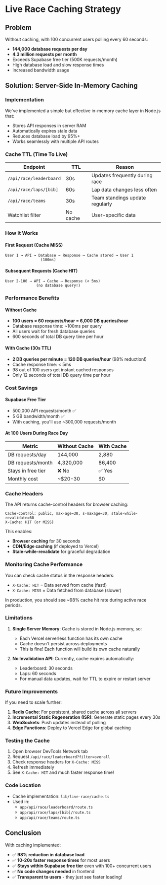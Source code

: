 # Live Race Caching Strategy

## Problem

Without caching, with 100 concurrent users polling every 60 seconds:

- **144,000 database requests per day**
- **4.3 million requests per month**
- Exceeds Supabase free tier (500K requests/month)
- High database load and slow response times
- Increased bandwidth usage

## Solution: Server-Side In-Memory Caching

### Implementation

We've implemented a simple but effective in-memory cache layer in Node.js that:

- Stores API responses in server RAM
- Automatically expires stale data
- Reduces database load by 95%+
- Works seamlessly with multiple API routes

### Cache TTL (Time To Live)

| Endpoint                | TTL      | Reason                          |
| ----------------------- | -------- | ------------------------------- |
| `/api/race/leaderboard` | 30s      | Updates frequently during race  |
| `/api/race/laps/[bib]`  | 60s      | Lap data changes less often     |
| `/api/race/teams`       | 30s      | Team standings update regularly |
| Watchlist filter        | No cache | User-specific data              |

### How It Works

#### First Request (Cache MISS)

```
User 1 → API → Database → Response → Cache stored → User 1
                (100ms)
```

#### Subsequent Requests (Cache HIT)

```
User 2-100 → API → Cache → Response (< 5ms)
              (no database query!)
```

### Performance Benefits

#### Without Cache

- **100 users × 60 requests/hour = 6,000 DB queries/hour**
- Database response time: ~100ms per query
- All users wait for fresh database queries
- 600 seconds of total DB query time per hour

#### With Cache (30s TTL)

- **2 DB queries per minute = 120 DB queries/hour** (98% reduction!)
- Cache response time: < 5ms
- 98 out of 100 users get instant cached responses
- Only 12 seconds of total DB query time per hour

### Cost Savings

#### Supabase Free Tier

- 500,000 API requests/month ✅
- 5 GB bandwidth/month ✅
- With caching, you'll use ~300,000 requests/month

#### At 100 Users During Race Day

| Metric             | Without Cache | With Cache |
| ------------------ | ------------- | ---------- |
| DB requests/day    | 144,000       | 2,880      |
| DB requests/month  | 4,320,000     | 86,400     |
| Stays in free tier | ❌ No         | ✅ Yes     |
| Monthly cost       | ~$20-30       | $0         |

### Cache Headers

The API returns cache-control headers for browser caching:

```http
Cache-Control: public, max-age=30, s-maxage=30, stale-while-revalidate=60
X-Cache: HIT (or MISS)
```

This enables:

- **Browser caching** for 30 seconds
- **CDN/Edge caching** (if deployed to Vercel)
- **Stale-while-revalidate** for graceful degradation

### Monitoring Cache Performance

You can check cache status in the response headers:

- `X-Cache: HIT` = Data served from cache (fast!)
- `X-Cache: MISS` = Data fetched from database (slower)

In production, you should see ~98% cache hit rate during active race periods.

### Limitations

1. **Single Server Memory**: Cache is stored in Node.js memory, so:

   - Each Vercel serverless function has its own cache
   - Cache doesn't persist across deployments
   - This is fine! Each function will build its own cache naturally

2. **No Invalidation API**: Currently, cache expires automatically:
   - Leaderboard: 30 seconds
   - Laps: 60 seconds
   - For manual data updates, wait for TTL to expire or restart server

### Future Improvements

If you need to scale further:

1. **Redis Cache**: For persistent, shared cache across all servers
2. **Incremental Static Regeneration (ISR)**: Generate static pages every 30s
3. **WebSockets**: Push updates instead of polling
4. **Edge Functions**: Deploy to Vercel Edge for global caching

### Testing the Cache

1. Open browser DevTools Network tab
2. Request `/api/race/leaderboard?filter=overall`
3. Check response headers for `X-Cache: MISS`
4. Refresh immediately
5. See `X-Cache: HIT` and much faster response time!

### Code Location

- Cache implementation: `lib/live-race/cache.ts`
- Used in:
  - `app/api/race/leaderboard/route.ts`
  - `app/api/race/laps/[bib]/route.ts`
  - `app/api/race/teams/route.ts`

## Conclusion

With caching implemented:

- ✅ **98% reduction in database load**
- ✅ **10-20x faster response times** for most users
- ✅ **Stays within Supabase free tier** even with 100+ concurrent users
- ✅ **No code changes needed** in frontend
- ✅ **Transparent to users** - they just see faster loading!


